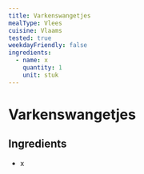 ```yaml
---
title: Varkenswangetjes
mealType: Vlees
cuisine: Vlaams
tested: true
weekdayFriendly: false
ingredients:
  - name: x
    quantity: 1
    unit: stuk
---
```


# Varkenswangetjes

## Ingredients
- x